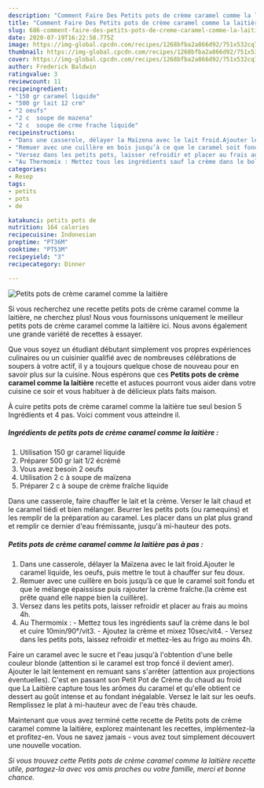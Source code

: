 ```yaml
---
description: "Comment Faire Des Petits pots de crème caramel comme la laitière"
title: "Comment Faire Des Petits pots de crème caramel comme la laitière"
slug: 686-comment-faire-des-petits-pots-de-creme-caramel-comme-la-laitiere
date: 2020-07-19T16:22:58.775Z
image: https://img-global.cpcdn.com/recipes/1268bfba2a866d92/751x532cq70/petits-pots-de-creme-caramel-comme-la-laitiere-photo-principale-de-la-recette.jpg
thumbnail: https://img-global.cpcdn.com/recipes/1268bfba2a866d92/751x532cq70/petits-pots-de-creme-caramel-comme-la-laitiere-photo-principale-de-la-recette.jpg
cover: https://img-global.cpcdn.com/recipes/1268bfba2a866d92/751x532cq70/petits-pots-de-creme-caramel-comme-la-laitiere-photo-principale-de-la-recette.jpg
author: Frederick Baldwin
ratingvalue: 3
reviewcount: 11
recipeingredient:
- "150 gr caramel liquide"
- "500 gr lait 12 crm"
- "2 oeufs"
- "2 c  soupe de mazena"
- "2 c  soupe de crme frache liquide"
recipeinstructions:
- "Dans une casserole, délayer la Maïzena avec le lait froid.Ajouter le caramel liquide, les oeufs, puis mettre le tout à chauffer sur feu doux."
- "Remuer avec une cuillère en bois jusqu’à ce que le caramel soit fondu et que le mélange épaississe puis rajouter la crème fraîche.(la crème est prête quand elle nappe bien la cuillère)."
- "Versez dans les petits pots, laisser refroidir et placer au frais au moins 4h."
- "Au Thermomix : Mettez tous les ingrédients sauf la crème dans le bol et cuire 10min/90°/vit3. Ajoutez la crème et mixez 10sec/vit4. Versez dans les petits pots, laissez refroidir et mettez-les au frigo au moins 4h."
categories:
- Resep
tags:
- petits
- pots
- de

katakunci: petits pots de 
nutrition: 164 calories
recipecuisine: Indonesian
preptime: "PT36M"
cooktime: "PT53M"
recipeyield: "3"
recipecategory: Dinner

---
```



![Petits pots de crème caramel comme la laitière](https://img-global.cpcdn.com/recipes/1268bfba2a866d92/751x532cq70/petits-pots-de-creme-caramel-comme-la-laitiere-photo-principale-de-la-recette.jpg)

Si vous recherchez une recette petits pots de crème caramel comme la laitière, ne cherchez plus! Nous vous fournissons uniquement le meilleur petits pots de crème caramel comme la laitière ici. Nous avons également une grande variété de recettes à essayer.

Que vous soyez un étudiant débutant simplement vos propres expériences culinaires ou un cuisinier qualifié avec de nombreuses célébrations de soupers à votre actif, il y a toujours quelque chose de nouveau pour en savoir plus sur la cuisine. Nous espérons que ces <strong> Petits pots de crème caramel comme la laitière </strong> recette et astuces pourront vous aider dans votre cuisine ce soir et vous habituer à de délicieux plats faits maison.

<!--inarticleads1-->

À cuire petits pots de crème caramel comme la laitière tue seul besion 5 Ingrédients et 4 pas. Voici comment vous atteindre il.

##### Ingrédients de petits pots de crème caramel comme la laitière :

1. Utilisation 150 gr caramel liquide
1. Préparer 500 gr lait 1/2 écrémé
1. Vous avez besoin 2 oeufs
1. Utilisation 2 c à soupe de maïzena
1. Préparer 2 c à soupe de crème fraîche liquide


Dans une casserole, faire chauffer le lait et la crème. Verser le lait chaud et le caramel tiédi et bien mélanger. Beurrer les petits pots (ou ramequins) et les remplir de la préparation au caramel. Les placer dans un plat plus grand et remplir ce dernier d&#39;eau frémissante, jusqu&#39;à mi-hauteur des pots. 

<!--inarticleads2-->

##### Petits pots de crème caramel comme la laitière pas à pas :

1. Dans une casserole, délayer la Maïzena avec le lait froid.Ajouter le caramel liquide, les oeufs, puis mettre le tout à chauffer sur feu doux.
1. Remuer avec une cuillère en bois jusqu’à ce que le caramel soit fondu et que le mélange épaississe puis rajouter la crème fraîche.(la crème est prête quand elle nappe bien la cuillère).
1. Versez dans les petits pots, laisser refroidir et placer au frais au moins 4h.
1. Au Thermomix : - Mettez tous les ingrédients sauf la crème dans le bol et cuire 10min/90°/vit3. - Ajoutez la crème et mixez 10sec/vit4. - Versez dans les petits pots, laissez refroidir et mettez-les au frigo au moins 4h.


Faire un caramel avec le sucre et l&#39;eau jusqu&#39;à l&#39;obtention d&#39;une belle couleur blonde (attention si le caramel est trop foncé il devient amer). Ajouter le lait lentement en remuant sans s&#39;arrêter (attention aux projections éventuelles). C&#39;est en passant son Petit Pot de Crème du chaud au froid que La Laitière capture tous les arômes du caramel et qu&#39;elle obtient ce dessert au goût intense et au fondant inégalable. Versez le lait sur les oeufs. Remplissez le plat à mi-hauteur avec de l&#39;eau très chaude. 

<!--inarticleads1-->

<p>
Maintenant que vous avez terminé cette recette de Petits pots de crème caramel comme la laitière, explorez maintenant les recettes, implémentez-la et profitez-en. Vous ne savez jamais - vous avez tout simplement découvert une nouvelle vocation.
</p>

<p>
<i>Si vous trouvez cette Petits pots de crème caramel comme la laitière recette utile, partagez-la avec vos amis proches ou votre famille, merci et bonne chance.</i>
</p>
